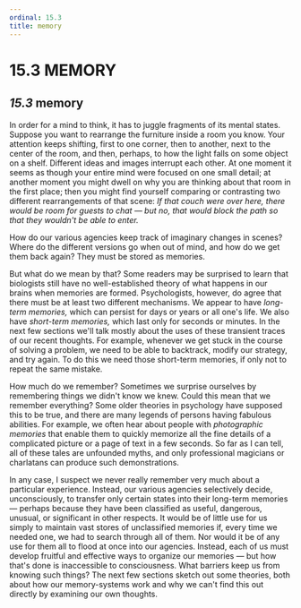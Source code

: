 ```yaml
---
ordinal: 15.3
title: memory
---
```


# 15.3 MEMORY 

<h2><em>15.3</em> memory</h2>
<p>In order for a mind to think, it has to juggle fragments of its mental states. Suppose you want to rearrange the furniture inside a room you know. Your attention keeps shifting, first to one corner, then to another, next to the center of the room, and then, perhaps, to how the light falls on some object on a shelf. Different ideas and images interrupt each other. At one moment it seems as though your entire mind were focused on one small detail; at another moment you might dwell on why you are thinking about that room in the first place; then you might find yourself comparing or contrasting two different rearrangements of that scene: <em>If that couch were over here, there would be room for guests to chat &mdash; but no, that would block the path so that they wouldn't be able to enter.</em></p>
<p>How do our various agencies keep track of imaginary changes in scenes? Where do the different versions go when out of mind, and how do we get them back again? They must be stored as memories.</p>
<p>But what do we mean by that? Some readers may be surprised to learn that biologists still have no well-established theory of what happens in our brains when memories are formed. Psychologists, however, do agree that there must be at least two different mechanisms. We appear to have <em>long-term memories,</em> which can persist for days or years or all one's life. We also have <em>short-term memories,</em> which last only for seconds or minutes. In the next few sections we'll talk mostly about the uses of these transient traces of our recent thoughts. For example, whenever we get stuck in the course of solving a problem, we need to be able to backtrack, modify our strategy, and try again. To do this we need those short-term memories, if only not to repeat the same mistake.</p>
<p>How much do we remember? Sometimes we surprise ourselves by remembering things we didn't know we knew. Could this mean that we remember everything? Some older theories in psychology have supposed this to be true, and there are many legends of persons having fabulous abilities. For example, we often hear about people with <em>photographic memories</em> that enable them to quickly memorize all the fine details of a complicated picture or a page of text in a few seconds. So far as I can tell, all of these tales are unfounded myths, and only professional magicians or charlatans can produce such demonstrations.</p>
<p>In any case, I suspect we never really remember very much about a particular experience. Instead, our various agencies selectively decide, unconsciously, to transfer only certain states into their long-term memories &mdash; perhaps because they have been classified as useful, dangerous, unusual, or significant in other respects. It would be of little use for us simply to maintain vast stores of unclassified memories if, every time we needed one, we had to search through all of them. Nor would it be of any use for them all to flood at once into our agencies. Instead, each of us must develop fruitful and effective ways to organize our memories &mdash; but how that's done is inaccessible to consciousness. What barriers keep us from knowing such things? The next few sections sketch out some theories, both about how our memory-systems work and why we can't find this out directly by examining our own thoughts.</p>